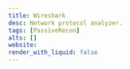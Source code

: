 ```yaml
---
title: Wireshark
desc: Network protocol analyzer.
tags: [PassiveRecon]
alts: []
website:
render_with_liquid: false
---
```

